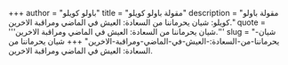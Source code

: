 +++
author = "باولو كويلو"
title = "مقولة باولو كويلو"
description = "مقولة باولو كويلو: شيان يحرماننا من السعادة: العيش في الماضي ومراقبة الاخرين."
quote = '''شيان يحرماننا من السعادة: العيش في الماضي ومراقبة الاخرين.'''
slug = "شيان-يحرماننا-من-السعادة:-العيش-في-الماضي-ومراقبة-الاخرين"
+++
شيان يحرماننا من السعادة: العيش في الماضي ومراقبة الاخرين.
